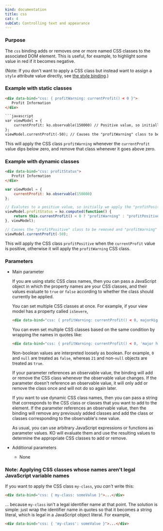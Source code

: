 ```yaml
---
kind: documentation
title: css
cat: 4
subCat: Controlling text and appearance
---
```


### Purpose
The `css` binding adds or removes one or more named CSS classes to the associated DOM element. This is useful, for example, to highlight some value in red if it becomes negative.

(Note: If you don't want to apply a CSS class but instead want to assign a `style` attribute value directly, see [the style binding](style-binding.html).)

### Example with static classes
```html
<div data-bind="css: { profitWarning: currentProfit() < 0 }">
   Profit Information
</div>

```javascript
var viewModel = {
    currentProfit: ko.observable(150000) // Positive value, so initially we don't apply the "profitWarning" class
};
viewModel.currentProfit(-50); // Causes the "profitWarning" class to be applied
```

This will apply the CSS class `profitWarning` whenever the `currentProfit` value dips below zero, and remove that class whenever it goes above zero.

### Example with dynamic classes
```html
<div data-bind="css: profitStatus">
   Profit Information
</div>
```

```javascript
var viewModel = {
    currentProfit: ko.observable(150000)
};

// Evalutes to a positive value, so initially we apply the "profitPositive" class
viewModel.profitStatus = ko.computed(function() {
    return this.currentProfit() < 0 ? "profitWarning" : "profitPositive";
}, viewModel);

// Causes the "profitPositive" class to be removed and "profitWarning" class to be added
viewModel.currentProfit(-50);
```

This will apply the CSS class `profitPositive` when the `currentProfit` value is positive, otherwise it will apply the `profitWarning` CSS class.

### Parameters

 * Main parameter

   If you are using static CSS class names, then you can pass a JavaScript object in which the property names are your CSS classes, and their values evaluate to `true` or `false` according to whether the class should currently be applied.

   You can set multiple CSS classes at once. For example, if your view model has a property called `isSevere`,

    ```html
    <div data-bind="css: { profitWarning: currentProfit() < 0, majorHighlight: isSevere }">
    ```
   You can even set multiple CSS classes based on the same condition by wrapping the names in quotes like:

    ```html
    <div data-bind="css: { profitWarning: currentProfit() < 0, 'major highlight': isSevere }">
    ```

   Non-boolean values are interpreted loosely as boolean. For example, `0` and `null` are treated as `false`, whereas `21` and non-`null` objects are treated as `true`.

   If your parameter references an observable value, the binding will add or remove the CSS class whenever the observable value changes. If the parameter doesn't reference an observable value, it will only add or remove the class once and will not do so again later.

   If you want to use dynamic CSS class names, then you can pass a string that corresponds to the CSS class or classes that you want to add to the element. If the parameter references an observable value, then the binding will remove any previously added classes and add the class or classes corresponding to the observable's new value.

   As usual, you can use arbitrary JavaScript expressions or functions as parameter values. KO will evaluate them and use the resulting values to determine the appropriate CSS classes to add or remove.

 * Additional parameters

   * None

### Note: Applying CSS classes whose names aren't legal JavaScript variable names

If you want to apply the CSS class `my-class`, you *can't* write this:

```html
<div data-bind="css: { my-class: someValue }">...</div>
```

... because `my-class` isn't a legal identifier name at that point. The solution is simple: just wrap the identifier name in quotes so that it becomes a string literal, which is legal in a JavaScript object literal. For example,

```html
<div data-bind="css: { 'my-class': someValue }">...</div>
```
